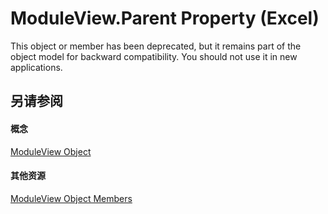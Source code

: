 
# ModuleView.Parent Property (Excel)

This object or member has been deprecated, but it remains part of the object model for backward compatibility. You should not use it in new applications.


## 另请参阅


#### 概念


[ModuleView Object](c9133d55-52ab-782d-3d77-8b453b6ab343.md)
#### 其他资源


[ModuleView Object Members](http://msdn.microsoft.com/library/41903808-0dbe-3b7a-4b41-302a9b9833e8%28Office.15%29.aspx)